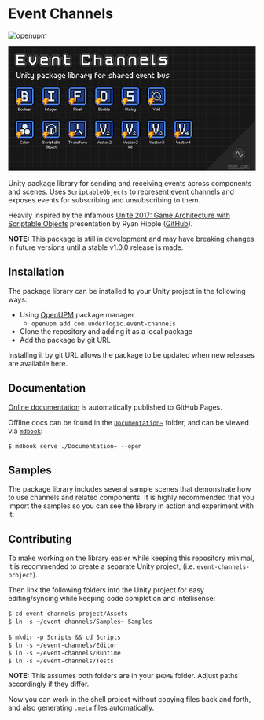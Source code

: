 # Event Channels

[![openupm](https://img.shields.io/npm/v/com.underlogic.event-channels?label=openupm&registry_uri=https://package.openupm.com)](https://openupm.com/packages/com.underlogic.event-channels/)

![image](Documentation~/src/images/cover.png)

Unity package library for sending and receiving events across components and scenes.
Uses `ScriptableObjects` to represent event channels and exposes events for subscribing and unsubscribing to them.

Heavily inspired by the infamous [Unite 2017: Game Architecture with Scriptable Objects](https://www.youtube.com/watch?v=raQ3iHhE_Kk) presentation by Ryan Hipple ([GitHub](https://github.com/roboryantron/Unite2017)).

**NOTE:** This package is still in development and may have breaking changes in future versions until a stable v1.0.0 release is made.

## Installation

The package library can be installed to your Unity project in the following ways:

- Using [OpenUPM](https://openupm.com/) package manager
    - `openupm add com.underlogic.event-channels`
- Clone the repository and adding it as a local package
- Add the package by git URL

Installing it by git URL allows the package to be updated when new releases are available here.

## Documentation

[Online documentation](https://underlogic.github.io/event-channels/) is automatically published to GitHub Pages.

Offline docs can be found in the [`Documentation~`](./Documentation~) folder, and can be viewed via [`mdbook`](https://rust-lang.github.io/mdBook/index.html):

```shell
$ mdbook serve ./Documentation~ --open
```

## Samples

The package library includes several sample scenes that demonstrate how to use channels and related components.
It is highly recommended that you import the samples so you can see the library in action and experiment with it.

## Contributing

To make working on the library easier while keeping this repository minimal, it is recommended to create a separate Unity project, (i.e. `event-channels-project`).

Then link the following folders into the Unity project for easy editing/syncing while keeping code completion and intellisense:

```shell
$ cd event-channels-project/Assets
$ ln -s ~/event-channels/Samples~ Samples

$ mkdir -p Scripts && cd Scripts
$ ln -s ~/event-channels/Editor
$ ln -s ~/event-channels/Runtime
$ ln -s ~/event-channels/Tests
```

**NOTE:** This assumes both folders are in your `$HOME` folder. Adjust paths accordingly if they differ.

Now you can work in the shell project without copying files back and forth, and also generating `.meta` files automatically.
